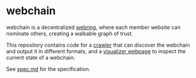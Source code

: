# webchain

webchain is a decentralized [webring](https://en.wikipedia.org/wiki/Webring),
where each member website can nominate others, creating a walkable graph
of trust.

This repository contains code for a [crawler](crawler) that can discover the webchain
and output it in different formats, and a [visualizer webpage](web) to inspect the
current state of a webchain.

See [spec.md](pages/spec.md) for the specification.
